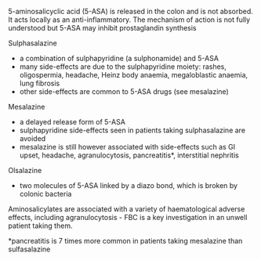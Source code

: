 5\-aminosalicyclic acid (5\-ASA) is released in the colon and is not absorbed. It acts locally as an anti\-inflammatory. The mechanism of action is not fully understood but 5\-ASA may inhibit prostaglandin synthesis  
  
Sulphasalazine  
* a combination of sulphapyridine (a sulphonamide) and 5\-ASA
* many side\-effects are due to the sulphapyridine moiety: rashes, oligospermia, headache, Heinz body anaemia, megaloblastic anaemia, lung fibrosis
* other side\-effects are common to 5\-ASA drugs (see mesalazine)

  
Mesalazine  
* a delayed release form of 5\-ASA
* sulphapyridine side\-effects seen in patients taking sulphasalazine are avoided
* mesalazine is still however associated with side\-effects such as GI upset, headache, agranulocytosis, pancreatitis\*, interstitial nephritis

  
Olsalazine  
* two molecules of 5\-ASA linked by a diazo bond, which is broken by colonic bacteria

  
Aminosalicylates are associated with a variety of haematological adverse effects, including agranulocytosis \- FBC is a key investigation in an unwell patient taking them.  
  
\*pancreatitis is 7 times more common in patients taking mesalazine than sulfasalazine